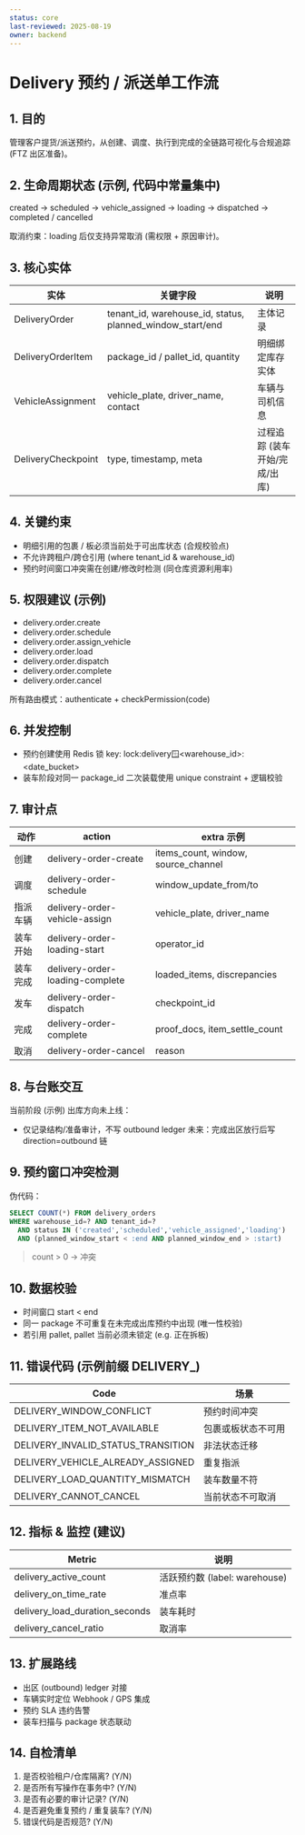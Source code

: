 ```yaml
---
status: core
last-reviewed: 2025-08-19
owner: backend
---
```


# Delivery 预约 / 派送单工作流

## 1. 目的

管理客户提货/派送预约，从创建、调度、执行到完成的全链路可视化与合规追踪 (FTZ 出区准备)。

## 2. 生命周期状态 (示例, 代码中常量集中)

created → scheduled → vehicle_assigned → loading → dispatched → completed / cancelled

取消约束：loading 后仅支持异常取消 (需权限 + 原因审计)。

## 3. 核心实体

| 实体               | 关键字段                                                  | 说明                          |
| ------------------ | --------------------------------------------------------- | ----------------------------- |
| DeliveryOrder      | tenant_id, warehouse_id, status, planned_window_start/end | 主体记录                      |
| DeliveryOrderItem  | package_id / pallet_id, quantity                          | 明细绑定库存实体              |
| VehicleAssignment  | vehicle_plate, driver_name, contact                       | 车辆与司机信息                |
| DeliveryCheckpoint | type, timestamp, meta                                     | 过程追踪 (装车开始/完成/出库) |

## 4. 关键约束

- 明细引用的包裹 / 板必须当前处于可出库状态 (合规校验点)
- 不允许跨租户/跨仓引用 (where tenant_id & warehouse_id)
- 预约时间窗口冲突需在创建/修改时检测 (同仓库资源利用率)

## 5. 权限建议 (示例)

- delivery.order.create
- delivery.order.schedule
- delivery.order.assign_vehicle
- delivery.order.load
- delivery.order.dispatch
- delivery.order.complete
- delivery.order.cancel

所有路由模式：authenticate + checkPermission(code)

## 6. 并发控制

- 预约创建使用 Redis 锁 key: lock:delivery:window:<warehouse_id>:<date_bucket>
- 装车阶段对同一 package_id 二次装载使用 unique constraint + 逻辑校验

## 7. 审计点

| 动作     | action                          | extra 示例                          |
| -------- | ------------------------------- | ----------------------------------- |
| 创建     | delivery-order-create           | items_count, window, source_channel |
| 调度     | delivery-order-schedule         | window_update_from/to               |
| 指派车辆 | delivery-order-vehicle-assign   | vehicle_plate, driver_name          |
| 装车开始 | delivery-order-loading-start    | operator_id                         |
| 装车完成 | delivery-order-loading-complete | loaded_items, discrepancies         |
| 发车     | delivery-order-dispatch         | checkpoint_id                       |
| 完成     | delivery-order-complete         | proof_docs, item_settle_count       |
| 取消     | delivery-order-cancel           | reason                              |

## 8. 与台账交互

当前阶段 (示例) 出库方向未上线：

- 仅记录结构/准备审计，不写 outbound ledger
  未来：完成出区放行后写 direction=outbound 链

## 9. 预约窗口冲突检测

伪代码：

```sql
SELECT COUNT(*) FROM delivery_orders
WHERE warehouse_id=? AND tenant_id=?
  AND status IN ('created','scheduled','vehicle_assigned','loading')
  AND (planned_window_start < :end AND planned_window_end > :start)
```

> count > 0 → 冲突

## 10. 数据校验

- 时间窗口 start < end
- 同一 package 不可重复在未完成出库预约中出现 (唯一性校验)
- 若引用 pallet, pallet 当前必须未锁定 (e.g. 正在拆板)

## 11. 错误代码 (示例前缀 DELIVERY\_)

| Code                               | 场景               |
| ---------------------------------- | ------------------ |
| DELIVERY_WINDOW_CONFLICT           | 预约时间冲突       |
| DELIVERY_ITEM_NOT_AVAILABLE        | 包裹或板状态不可用 |
| DELIVERY_INVALID_STATUS_TRANSITION | 非法状态迁移       |
| DELIVERY_VEHICLE_ALREADY_ASSIGNED  | 重复指派           |
| DELIVERY_LOAD_QUANTITY_MISMATCH    | 装车数量不符       |
| DELIVERY_CANNOT_CANCEL             | 当前状态不可取消   |

## 12. 指标 & 监控 (建议)

| Metric                         | 说明                          |
| ------------------------------ | ----------------------------- |
| delivery_active_count          | 活跃预约数 (label: warehouse) |
| delivery_on_time_rate          | 准点率                        |
| delivery_load_duration_seconds | 装车耗时                      |
| delivery_cancel_ratio          | 取消率                        |

## 13. 扩展路线

- 出区 (outbound) ledger 对接
- 车辆实时定位 Webhook / GPS 集成
- 预约 SLA 违约告警
- 装车扫描与 package 状态联动

## 14. 自检清单

1. 是否校验租户/仓库隔离? (Y/N)
2. 是否所有写操作在事务中? (Y/N)
3. 是否有必要的审计记录? (Y/N)
4. 是否避免重复预约 / 重复装车? (Y/N)
5. 错误代码是否规范? (Y/N)
